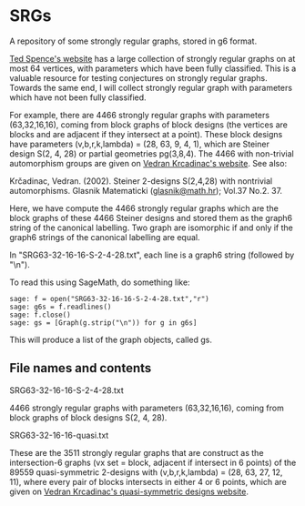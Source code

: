 # SRGs
A repository of some strongly regular graphs, stored in g6 format. 

[Ted Spence's website](https://www.maths.gla.ac.uk/~es/srgraphs.php) has a large collection of strongly regular graphs on at most 64 vertices, with parameters which have been fully classified. This is a valuable resource for testing conjectures on strongly regular graphs. Towards the same end, I will collect strongly regular graph with parameters which have not been fully classified. 

For example, there are 4466 strongly regular graphs with parameters (63,32,16,16), coming from block graphs of block designs (the vertices are blocks and are adjacent if they intersect at a point). These block designs have parameters (v,b,r,k,lambda) = (28, 63, 9, 4, 1), which are Steiner design S(2, 4, 28) or partial geometries pg(3,8,4). The 4466 with non-trivial automorphism groups are given on [Vedran Krcadinac's website](https://web.math.pmf.unizg.hr/~krcko/results/steiner.html). See also:

Krčadinac, Vedran. (2002). Steiner 2-designs S(2,4,28) with nontrivial automorphisms. Glasnik Matematicki (glasnik@math.hr); Vol.37 No.2. 37. 

Here, we have compute the 4466 strongly regular graphs which are the block graphs of these 4466 Steiner designs and stored them as the graph6 string of the canonical labelling. Two graph are isomorphic if and only if the graph6 strings of the canonical labelling are equal. 

In "SRG63-32-16-16-S-2-4-28.txt", each line is a graph6 string (followed by "\n").

To read this using SageMath, do something like:

    sage: f = open("SRG63-32-16-16-S-2-4-28.txt","r")
    sage: g6s = f.readlines()
    sage: f.close()
    sage: gs = [Graph(g.strip("\n")) for g in g6s]

This will produce a list of the graph objects, called gs. 

## File names and contents

SRG63-32-16-16-S-2-4-28.txt

4466 strongly regular graphs with parameters (63,32,16,16), coming from block graphs of block designs S(2, 4, 28). 


SRG63-32-16-16-quasi.txt

These are the 3511 strongly regular graphs that are construct as the intersection-6 graphs (vx set = block, adjacent if intersect in 6 points) of the 89559 quasi-symmetric 2-designs with (v,b,r,k,lambda) = (28, 63, 27, 12, 11), where every pair of blocks intersects in either 4 or 6 points, which are given on [Vedran Krcadinac's quasi-symmetric designs website](https://web.math.pmf.unizg.hr/~krcko/results/quasisym.html).
